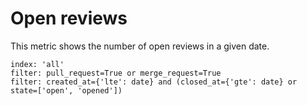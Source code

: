 # Open reviews

This metric shows the number of open reviews in a given date.

```
index: 'all'
filter: pull_request=True or merge_request=True
filter: created_at={'lte': date} and (closed_at={'gte': date} or state=['open', 'opened'])
```
